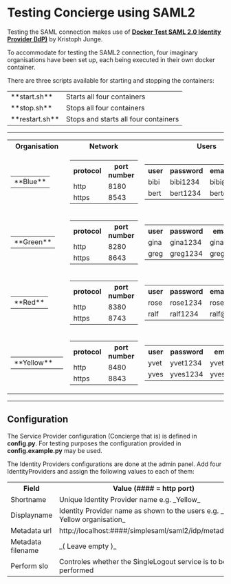 # Testing Concierge using SAML2

Testing the SAML connection makes use of [**Docker Test SAML 2.0 Identity Provider (IdP)**](https://hub.docker.com/r/kristophjunge/test-saml-idp/) by Kristoph Junge.

To accommodate for testing the SAML2 connection, four imaginary organisations have been set up, each being executed in their own docker container.

There are three scripts available for starting and stopping the containers:

<table>

<tbody>

<tr>

<td>**start.sh**</td>

<td>Starts all four containers</td>

</tr>

<tr>

<td>**stop.sh**</td>

<td>Stops all four containers</td>

</tr>

<tr>

<td>**restart.sh**</td>

<td>Stops and starts all four containers</td>

</tr>

</tbody>

</table>

* * *

<table>

<tbody>

<tr>

<th>Organisation</th>

<th>Network</th>

<th>Users</th>

</tr>

<tr>

<td>

<table>

<tbody>

<tr>

<td>**Blue**</td>
</tr>

</tbody>

</table>

</td>

<td>

<table>

<tbody>

<tr>

<th>protocol</th>

<th>port number</th>

</tr>

<tr>

<td>http</td>

<td>8180</td>

</tr>

<tr>

<td>https</td>

<td>8543</td>

</tr>

</tbody>

</table>

</td>

<td>

<table>

<tbody>

<tr>

<th>user</th>

<th>password</th>

<th>email address</th>

</tr>

<tr>

<td>bibi</td>

<td>bibi1234</td>

<td>bibi@blue.org</td>

</tr>

<tr>

<td>bert</td>

<td>bert1234</td>

<td>bert@blue.org</td>

</tr>

</tbody>

</table>

</td>

</tr>

<tr>

<td>

<table>

<tbody>

<tr>

<td>**Green**</td>

</tr>

</tbody>

</table>

</td>

<td>

<table>

<tbody>

<tr>

<th>protocol</th>

<th>port number</th>

</tr>

<tr>

<td>http</td>

<td>8280</td>

</tr>

<tr>

<td>https</td>

<td>8643</td>

</tr>

</tbody>

</table>

</td>

<td>

<table>

<tbody>

<tr>

<th>user</th>

<th>password</th>

<th>email address</th>

</tr>

<tr>

<td>gina</td>

<td>gina1234</td>

<td>gina@green.org</td>

</tr>

<tr>

<td>greg</td>

<td>greg1234</td>

<td>greg@green.org</td>

</tr>

</tbody>

</table>

</td>

</tr>

<tr>

<td>

<table>

<tbody>

<tr>

<td>**Red**</td>

</tr>

</tbody>

</table>

</td>

<td>

<table>

<tbody>

<tr>

<th>protocol</th>

<th>port number</th>

</tr>

<tr>

<td>http</td>

<td>8380</td>

</tr>

<tr>

<td>https</td>

<td>8743</td>

</tr>

</tbody>

</table>

</td>

<td>

<table>

<tbody>

<tr>

<th>user</th>

<th>password</th>

<th>email address</th>

</tr>

<tr>

<td>rose</td>

<td>rose1234</td>

<td>rose@red.org</td>

</tr>

<tr>

<td>ralf</td>

<td>ralf1234</td>

<td>ralf@red.org</td>

</tr>

</tbody>

</table>

</td>

</tr>

<tr>

<td>

<table>

<tbody>

<tr>

<td>**Yellow**</td>

<td>
</tr>

</tbody>

</table>

</td>

<td>

<table>

<tbody>

<tr>

<th>protocol</th>

<th>port number</th>

</tr>

<tr>

<td>http</td>

<td>8480</td>

</tr>

<tr>

<td>https</td>

<td>8843</td>

</tr>

</tbody>

</table>

</td>

<td>

<table>

<tbody>

<tr>

<th>user</th>

<th>password</th>

<th>email address</th>

</tr>

<tr>

<td>yvet</td>

<td>yvet1234</td>

<td>yvet@yellow.org</td>

</tr>

<tr>

<td>yves</td>

<td>yves1234</td>

<td>yves@yellow.org</td>

</tr>

</tbody>

</table>

</td>

</tr>

</tbody>

</table>

* * *

## Configuration

The Service Provider configuration (Concierge that is) is defined in **config.py**. For testing purposes the configuration provided in **config.example.py** may be used.

The Identity Providers configurations are done at the admin panel. Add four IdentityProviders and assign the following values to each of them:

<table>

<tbody>

<tr>

<th>Field</th>

<th>Value (#### = http port)</th>

</tr>

<tr>

<td>Shortname</td>

<td>Unique Identity Provider name e.g. _Yellow_</td>

<td></td>

</tr>

<tr>

<td>Displayname</td>

<td>Identity Provider name as shown to the users e.g. _The Yellow organisation_</td>

<td></td>

</tr>

<tr>

<td>Metadata url</td>

<td>http://localhost:####/simplesaml/saml2/idp/metadata.php</td>

<td></td>

</tr>

<tr>

<td>Metadata filename</td>

<td>_( Leave empty )_</td>

<td></td>

</tr>

<tr>

<td>Perform slo</td>

<td>Controles whether the SingleLogout service is to be performed</td>

<td></td>

</tr>

</tbody>

</table>
